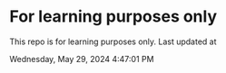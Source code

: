 # For learning purposes only
This repo is for learning purposes only.
Last updated at

Wednesday, May 29, 2024 4:47:01 PM

